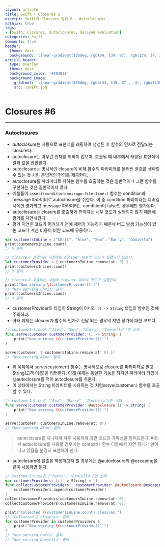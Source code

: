 ```yaml
---
layout: article
title: Swift - Closures 6
excerpt: Swift의 Closures 정리 6 - Autoclosures
mathjax: true
tags:
- [Swift, Closures, Autoclosures, delayed evaluation]
categories: Swift
comments: true
header:
  theme: dark
  background: 'linear-gradient(135deg, rgb(34, 139, 87), rgb(139, 34, 139))'
article_header:
  type: overlay
  theme: dark
  background_color: '#203028'
  background_image:
    gradient: 'linear-gradient(135deg, rgba(34, 139, 87 , .4), rgba(139, 34, 139, .4))'
    src: /swift.jpg
---
```


# Closures #6

---

### Autoclosures

- *autoclosure*는 자동으로 표현식을 래핑하여 생성된 후 함수의 인자로 전달되는 closure다.
- autoclosure는 아무런 인자를 취하지 않으며, 호출될 때 내부에서 래핑된 표현식이 결과 값을 반환한다.
- autoclosure는 명시적인 closure에 비해 함수의 파라미터를 둘러싼 괄호를 생략할 수 있는 것 처럼 문법적인 편의를 제공한다.
- autoclosure를 파라미터로 취하는 함수를 호출하는 것은 일반적이나 그런 함수를 구현하는 것은 일반적이지 않다.
- 예를들어 `assert(condition:message:file:line:)` 함수는 condition과 message 파라미터로 autoclosure를 취한다. 이 중 condition 파라미터는 디버깅 시에만 평가되고 message 파라미터는 condition이 false인 경우에만 평가된다.
- autoclosure는 closure를 호출하기 전까지는 내부 코드가 실행되지 않기 때문에 평가를 지연시킨다.
- 평가 지연은 코드가 평가되기 전에 제어가 가능하기 때문에 버그 발생 가능성이 있는 코드나 계신 비용이 비싼 코드에 유용하다.

```swift
var customersInLine = ["Chris", "Alex", "Ewa", "Barry", "Daniella"]
print(customersInLine.count)
// 5 출력

// closure가 선언되는 시점에는 closuer 내부의 코드가 실행되지 않는다.
let customerProvider = { customersInLine.remove(at: 0) }
print(customersInLine.count)
// 5 출력

// closure가 호출되는 시점에 closuer 내부의 코드가 실행된다.
print("Now serving \(customerProvider())!")
// "Now serving Chris" 출력
print(customersInLine.count)
// 4 출력
```

- customerProvider의 타입이 String이 아니라 `() -> String` 타입의 함수인 것에 주의하라.
- 아래 예제는 closuer가 함수의 인자로 전달 되는 경우의 지연 평가에 대한 코드다.

```swift
// customerInLine은 ["Alex", "Ewa", "Barry", "Daniella"]인 상태
func serve(customer customerProvider: () -> String) {
	print("Now serving \(customerProvider())!")
}

serve(customer: { customersInLine.remove(at: 0) })
// "Now serving Alex" 출력
```

- 위 예제에서 serve(customer:) 함수는 명시적으로 closure를 파라미터로 받고 String(고객 이름)을 리턴한다. 아래 예제는 동일한 기능을 하지만 파라미터 타입에 @autoclosure를 적어 autoclosure를 취한다.
- 이 상태에서는 String 파라미터를 사용하는 것 처럼serve(customer:) 함수를 호출할 수 있다.

```swift
// customerInLine은 ["Ewa", "Barry", "Daniella"]인 상태
func serve(customer customerProvider: @autoclosure () -> String) {
	print("Now serving \(customerProvider())!")
}

serve(customer: customersInLine.remove(at: 0))
// "Now serving Alex" 출력
```

> autoclosure를 지나치게 자주 사용하게 되면 코드의 가독성을 떨어뜨린다. 따라서 autoclosure를 사용할
> 경우에는 context나 함수 이름에서 지연 평가가 일어나고 있음을 분명히 표현해야 한다.


- autoclosure에 탈출을 허용하고자 할 경우에는 @autoclosure와 @escaping을 같이 사용하면 된다.

```swift
// customerInLine은 ["Barry", "Daniella"]인 상태
var customerProviders: [() -> String] = []
func collectCustomerProviders(_ customerProvider: @autoclosure @escaping () -> String) {
	customerProviders.append(customerProvider)
}
collectCustomerProviders(customersInLine.remove(at: 0))
collectCustomerProviders(customersInLine.remove(at: 0))

print("Collected \(customersInLine.count) closures.")
// "Collected 2 closures" 출력
for customerProvider in customerProviders {
	print("Now serving \(customerProvider())!")
}
// "Now serving Barry" 출력
// "Now serving Daniella" 출력
```
